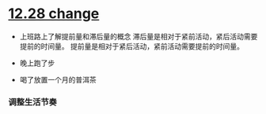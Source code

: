 # [12.28 change](https://github.com/zfy68/gitblog/issues/16)

- 上班路上了解提前量和滞后量的概念
滞后量是相对于紧前活动，紧后活动需要提前的时间量。
提前量是相对于紧后活动，紧前活动需要提前的时间量。

- 晚上跑了步
- 喝了放置一个月的普洱茶


### 调整生活节奏

